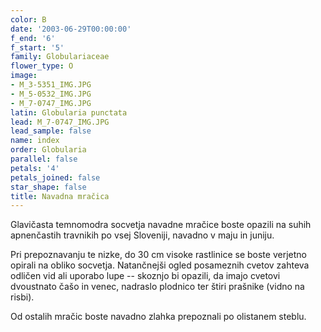 ```yaml
---
color: B
date: '2003-06-29T00:00:00'
f_end: '6'
f_start: '5'
family: Globulariaceae
flower_type: O
image:
- M_3-5351_IMG.JPG
- M_5-0532_IMG.JPG
- M_7-0747_IMG.JPG
latin: Globularia punctata
lead: M_7-0747_IMG.JPG
lead_sample: false
name: index
order: Globularia
parallel: false
petals: '4'
petals_joined: false
star_shape: false
title: Navadna mračica
---
```

Glavičasta temnomodra socvetja navadne mračice boste opazili na suhih apnenčastih travnikih po vsej Sloveniji, navadno v maju in juniju.

Pri prepoznavanju te nizke, do 30 cm visoke rastlinice se boste verjetno opirali na obliko socvetja. Natančnejši ogled posameznih cvetov zahteva odličen vid ali uporabo lupe -- skoznjo bi opazili, da imajo cvetovi dvoustnato čašo in venec, nadraslo plodnico ter štiri prašnike (vidno na risbi).

Od ostalih mračic boste navadno zlahka prepoznali po olistanem steblu.
